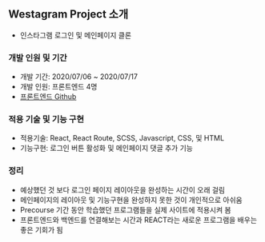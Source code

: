 ## Westagram Project 소개

* 인스타그램 로그인 및 메인페이지 클론 

### 개발 인원 및 기간

* 개발 기간: 2020/07/06 ~ 2020/07/17
* 개발 인원: 프론트엔드 4명 
* [프론트엔드 Github](https://github.com/wecode-bootcamp-korea/10-React-Westagram-0/blob/master/README.md)


### 적용 기술 및 기능 구현

* 적용기술: React, React Route, SCSS, Javascript, CSS, 및 HTML
* 기능구현: 로그인 버튼 활성화 및 메인페이지 댓글 추가 기능


### 정리
* 예상했던 것 보다 로그인 페이지 레이아웃을 완성하는 시간이 오래 걸림
* 메인페이지의 레이아웃 및 기능구현을 완성하지 못한 것이 개인적으로 아쉬움
* Precourse 기간 동안 학습했던 프로그램들을 실제 사이트에 적용시켜 봄
* 프론트엔드와 백엔드를 연결해보는 시간과 REACT라는 새로운 프로그램을 배우는 좋은 기회가 됨



